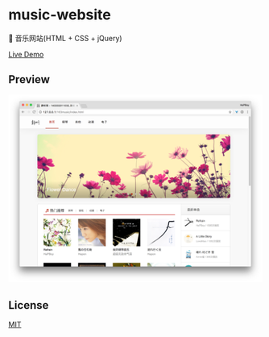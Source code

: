 # music-website

🎵 音乐网站(HTML + CSS + jQuery)

[Live Demo](http://music.demo.hapboy.com)

## Preview

![](./preview.png)

## License

[MIT](https://opensource.org/licenses/MIT)
